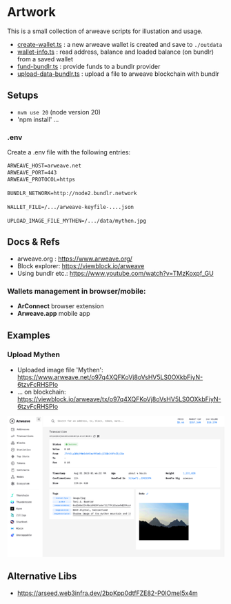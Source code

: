 # Artwork 

This is a small collection of arweave scripts for illustation and usage.

- [create-wallet.ts](src/create-wallet.ts) : a new arweave wallet is created and save to `./outdata`
- [wallet-info.ts](src/wallet-info.ts) : read address, balance and loaded balance (on bundlr) from a saved wallet
- [fund-bundlr.ts](src/fund-bundlr.ts) : provide funds to a bundlr provider
- [upload-data-bundlr.ts](src/upload-data-bundlr.ts) : upload a file to arweave blockchain with bundlr


## Setups

- `nvm use 20` (node version 20)
- 'npm install' ...

### .env

Create a .env file with the following entries:

```
ARWEAVE_HOST=arweave.net
ARWEAVE_PORT=443
ARWEAVE_PROTOCOL=https

BUNDLR_NETWORK=http://node2.bundlr.network

WALLET_FILE=/.../arweave-keyfile-....json

UPLOAD_IMAGE_FILE_MYTHEN=/.../data/mythen.jpg
```
## Docs & Refs

- arweave.org : https://www.arweave.org/
- Block explorer: https://viewblock.io/arweave 
- Using bundlr etc.: https://www.youtube.com/watch?v=TMzKoxpf_GU

### Wallets management in browser/mobile:

- **ArConnect** browser extension
- **Arweave.app** mobile app




## Examples

### Upload Mythen

- Uploaded image file 'Mythen': https://www.arweave.net/o97q4XQFKoVj8oVsHV5LS0OXkbFiyN-6tzvFcRHSPlo 
- ... on blockchain: https://viewblock.io/arweave/tx/o97q4XQFKoVj8oVsHV5LS0OXkbFiyN-6tzvFcRHSPlo

![blockview.png](docs/blockview.png)

## Alternative Libs 


- https://arseed.web3infra.dev/2bpKpp0dtfFZE82-P0lOmeI5x4m
